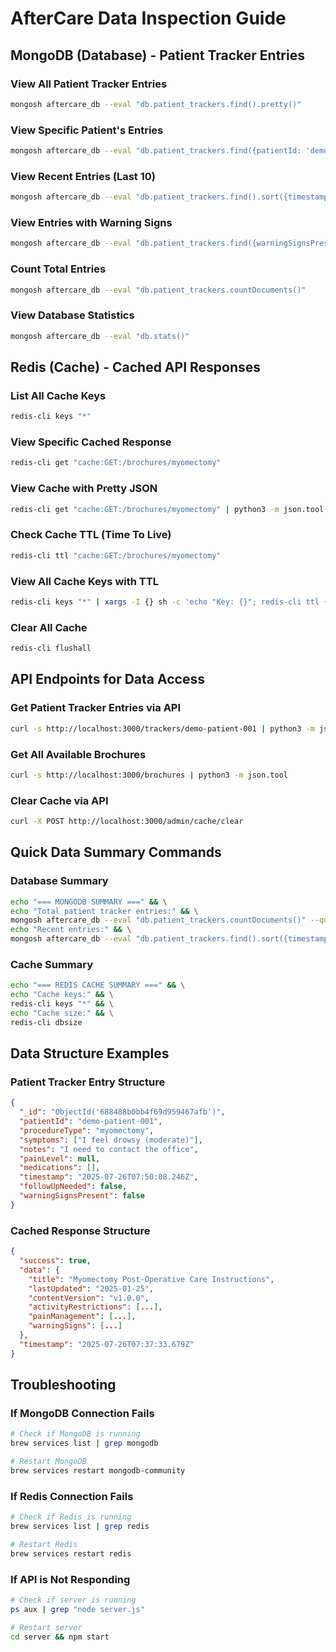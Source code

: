 # AfterCare Data Inspection Guide

## MongoDB (Database) - Patient Tracker Entries

### View All Patient Tracker Entries
```bash
mongosh aftercare_db --eval "db.patient_trackers.find().pretty()"
```

### View Specific Patient's Entries
```bash
mongosh aftercare_db --eval "db.patient_trackers.find({patientId: 'demo-patient-001'}).pretty()"
```

### View Recent Entries (Last 10)
```bash
mongosh aftercare_db --eval "db.patient_trackers.find().sort({timestamp: -1}).limit(10).pretty()"
```

### View Entries with Warning Signs
```bash
mongosh aftercare_db --eval "db.patient_trackers.find({warningSignsPresent: true}).pretty()"
```

### Count Total Entries
```bash
mongosh aftercare_db --eval "db.patient_trackers.countDocuments()"
```

### View Database Statistics
```bash
mongosh aftercare_db --eval "db.stats()"
```

## Redis (Cache) - Cached API Responses

### List All Cache Keys
```bash
redis-cli keys "*"
```

### View Specific Cached Response
```bash
redis-cli get "cache:GET:/brochures/myomectomy"
```

### View Cache with Pretty JSON
```bash
redis-cli get "cache:GET:/brochures/myomectomy" | python3 -m json.tool
```

### Check Cache TTL (Time To Live)
```bash
redis-cli ttl "cache:GET:/brochures/myomectomy"
```

### View All Cache Keys with TTL
```bash
redis-cli keys "*" | xargs -I {} sh -c 'echo "Key: {}"; redis-cli ttl {}'
```

### Clear All Cache
```bash
redis-cli flushall
```

## API Endpoints for Data Access

### Get Patient Tracker Entries via API
```bash
curl -s http://localhost:3000/trackers/demo-patient-001 | python3 -m json.tool
```

### Get All Available Brochures
```bash
curl -s http://localhost:3000/brochures | python3 -m json.tool
```

### Clear Cache via API
```bash
curl -X POST http://localhost:3000/admin/cache/clear
```

## Quick Data Summary Commands

### Database Summary
```bash
echo "=== MONGODB SUMMARY ===" && \
echo "Total patient tracker entries:" && \
mongosh aftercare_db --eval "db.patient_trackers.countDocuments()" --quiet && \
echo "Recent entries:" && \
mongosh aftercare_db --eval "db.patient_trackers.find().sort({timestamp: -1}).limit(3).pretty()" --quiet
```

### Cache Summary
```bash
echo "=== REDIS CACHE SUMMARY ===" && \
echo "Cache keys:" && \
redis-cli keys "*" && \
echo "Cache size:" && \
redis-cli dbsize
```

## Data Structure Examples

### Patient Tracker Entry Structure
```json
{
  "_id": "ObjectId('688488b0bb4f69d959467afb')",
  "patientId": "demo-patient-001",
  "procedureType": "myomectomy",
  "symptoms": ["I feel drowsy (moderate)"],
  "notes": "I need to contact the office",
  "painLevel": null,
  "medications": [],
  "timestamp": "2025-07-26T07:50:08.246Z",
  "followUpNeeded": false,
  "warningSignsPresent": false
}
```

### Cached Response Structure
```json
{
  "success": true,
  "data": {
    "title": "Myomectomy Post-Operative Care Instructions",
    "lastUpdated": "2025-01-25",
    "contentVersion": "v1.0.0",
    "activityRestrictions": [...],
    "painManagement": [...],
    "warningSigns": [...]
  },
  "timestamp": "2025-07-26T07:37:33.679Z"
}
```

## Troubleshooting

### If MongoDB Connection Fails
```bash
# Check if MongoDB is running
brew services list | grep mongodb

# Restart MongoDB
brew services restart mongodb-community
```

### If Redis Connection Fails
```bash
# Check if Redis is running
brew services list | grep redis

# Restart Redis
brew services restart redis
```

### If API is Not Responding
```bash
# Check if server is running
ps aux | grep "node server.js"

# Restart server
cd server && npm start
``` 